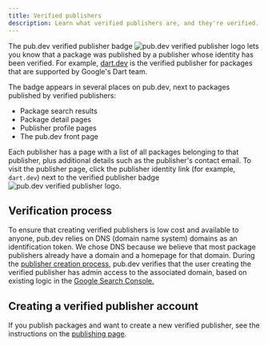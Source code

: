 ```yaml
---
title: Verified publishers
description: Learn what verified publishers are, and they're verified.
---
```


The pub.dev verified publisher badge <img src="/assets/img/verified-publisher.svg" alt="pub.dev verified publisher logo"> lets you know that a package
was published by a publisher whose identity has been verified.
For example, [dart.dev]({{site.pub}}/publishers/dart.dev/)
is the verified publisher for packages that are supported by
Google's Dart team.

The badge appears in several places on pub.dev,
next to packages published by verified publishers:

  * Package search results
  * Package detail pages
  * Publisher profile pages
  * The pub.dev front page

Each publisher has a page with a list of
all packages belonging to that publisher,
plus additional details such as the publisher's contact email.
To visit the publisher page, click the publisher identity link
(for example, `dart.dev`) next to the verified publisher badge 
<img 
  src="/assets/img/verified-publisher.svg" 
  alt="pub.dev verified publisher logo">.

## Verification process

To ensure that creating verified publishers is low cost and available to anyone,
pub.dev relies on DNS (domain name system) domains as an identification token.
We chose DNS because we believe that most package publishers
already have a domain and a homepage for that domain.
During the [publisher creation process][publishing page],
pub.dev verifies that the user creating the verified publisher has
admin access to the associated domain, based on existing logic in the
[Google Search Console.][]

## Creating a verified publisher account

If you publish packages and want to create a new verified publisher,
see the instructions on the [publishing page][].

[publishing page]: /tools/pub/publishing#create-verified-publisher
[Google Search Console.]: https://search.google.com/search-console/about
